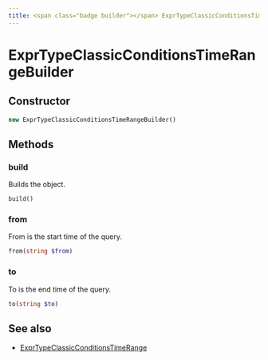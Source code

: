 ```yaml
---
title: <span class="badge builder"></span> ExprTypeClassicConditionsTimeRangeBuilder
---
```

# <span class="badge builder"></span> ExprTypeClassicConditionsTimeRangeBuilder

## Constructor

```php
new ExprTypeClassicConditionsTimeRangeBuilder()
```
## Methods

### <span class="badge object-method"></span> build

Builds the object.

```php
build()
```

### <span class="badge object-method"></span> from

From is the start time of the query.

```php
from(string $from)
```

### <span class="badge object-method"></span> to

To is the end time of the query.

```php
to(string $to)
```

## See also

 * <span class="badge object-type-class"></span> [ExprTypeClassicConditionsTimeRange](./object-ExprTypeClassicConditionsTimeRange.md)
